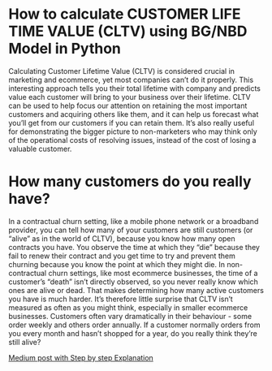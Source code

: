 # How to calculate CUSTOMER LIFE TIME VALUE (CLTV) using BG/NBD  Model in Python

Calculating Customer Lifetime Value (CLTV) is considered crucial in marketing and ecommerce, yet most companies can’t do it properly. This interesting approach tells you their total lifetime with company and predicts value each customer will bring to your business over their lifetime.
CLTV can be used to help focus our attention on retaining the most important customers and acquiring others like them, and it can help us forecast what you’ll get from our customers if you can retain them. It’s also really useful for demonstrating the bigger picture to non-marketers who may think only of the operational costs of resolving issues, instead of the cost of losing a valuable customer.

# How many customers do you really have?
In a contractual churn setting, like a mobile phone network or a broadband provider, you can tell how many of your customers are still customers (or “alive” as in the world of CLTV), because you know how many open contracts you have. You observe the time at which they “die” because they fail to renew their contract and you get time to try and prevent them churning because you know the point at which they might die.
In non-contractual churn settings, like most ecommerce businesses, the time of a customer’s “death” isn’t directly observed, so you never really know which ones are alive or dead. That makes determining how many active customers you have is much harder. It’s therefore little surprise that CLTV isn’t measured as often as you might think, especially in smaller ecommerce businesses.
Customers often vary dramatically in their behaviour - some order weekly and others order annually.  If a customer normally orders from you every month and hasn’t shopped for a year, do you really think they’re still alive?

[Medium post with Step by step Explanation](https://medium.com/@shahadmohammed111111/how-to-calculate-customer-lifetime-value-cltv-using-bg-nbd-model-in-python-f2ac2a23b1c1)
